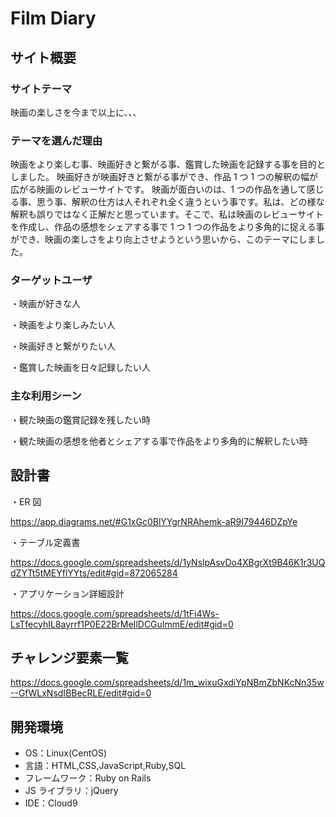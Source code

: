 # Film Diary

## サイト概要

### サイトテーマ

映画の楽しさを今まで以上に、、、

### テーマを選んだ理由

映画をより楽しむ事、映画好きと繋がる事、鑑賞した映画を記録する事を目的としました。
映画好きが映画好きと繋がる事ができ、作品 1 つ 1 つの解釈の幅が広がる映画のレビューサイトです。
映画が面白いのは、1 つの作品を通して感じる事、思う事、解釈の仕方は人それぞれ全く違うという事です。私は、どの様な解釈も誤りではなく正解だと思っています。そこで、私は映画のレビューサイトを作成し、作品の感想をシェアする事で 1 つ 1 つの作品をより多角的に捉える事ができ、映画の楽しさをより向上させようという思いから、このテーマにしました。

### ターゲットユーザ

・映画が好きな人

・映画をより楽しみたい人

・映画好きと繋がりたい人

・鑑賞した映画を日々記録したい人

### 主な利用シーン

・観た映画の鑑賞記録を残したい時

・観た映画の感想を他者とシェアする事で作品をより多角的に解釈したい時

## 設計書

・ER 図

https://app.diagrams.net/#G1xGc0BlYYgrNRAhemk-aR9I79446DZpYe

・テーブル定義書

https://docs.google.com/spreadsheets/d/1yNslpAsvDo4XBgrXt9B46K1r3UQdZYTt5tMEYflYYts/edit#gid=872065284

・アプリケーション詳細設計

https://docs.google.com/spreadsheets/d/1tFi4Ws-LsTfecyhIL8ayrrf1P0E22BrMeIlDCGuImmE/edit#gid=0

## チャレンジ要素一覧

https://docs.google.com/spreadsheets/d/1m_wixuGxdiYpNBmZbNKcNn35w--GfWLxNsdIBBecRLE/edit#gid=0

## 開発環境

- OS：Linux(CentOS)
- 言語：HTML,CSS,JavaScript,Ruby,SQL
- フレームワーク：Ruby on Rails
- JS ライブラリ：jQuery
- IDE：Cloud9